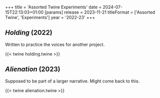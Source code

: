 +++
title = 'Assorted Twine Experiments'
date = 2024-07-15T22:13:03+01:00
[params]
    release = 2023-11-21
    titleFormat = ['Assorted Twine', 'Experiments']
    year = '2022-23'
+++

## *Holding* (2022)

Written to practice the voices for another project.

{{< twine holding.twine >}}

## *Alienation* (2023)

Supposed to be part of a larger narrative. Might come back to this.

{{< twine alienation.twine >}}